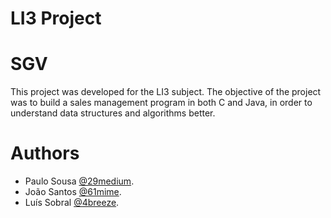 # LI3 Project

# SGV

This project was developed for the LI3 subject. 
The objective of the project was to build a sales management program in both C and Java, in order to understand data structures and algorithms better.

# Authors

- Paulo Sousa [@29medium](https://github.com/29medium).
- João Santos [@61mime](https://github.com/61-mime).
- Luís Sobral [@4breeze](https://github.com/luissobral4).
